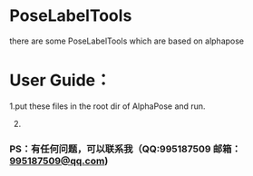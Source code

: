 # PoseLabelTools
there are some PoseLabelTools which are based on alphapose

# User Guide：

1.put these files in the root dir of AlphaPose and run.

2.


### PS：有任何问题，可以联系我（QQ:995187509 邮箱：995187509@qq.com)
